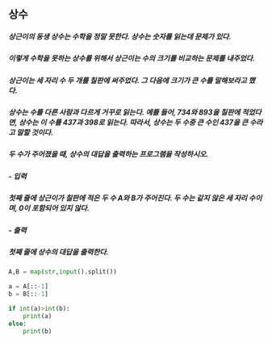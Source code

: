 ## 상수
##### 상근이의 동생 상수는 수학을 정말 못한다. 상수는 숫자를 읽는데 문제가 있다. 
##### 이렇게 수학을 못하는 상수를 위해서 상근이는 수의 크기를 비교하는 문제를 내주었다. 
##### 상근이는 세 자리 수 두 개를 칠판에 써주었다. 그 다음에 크기가 큰 수를 말해보라고 했다.

##### 상수는 수를 다른 사람과 다르게 거꾸로 읽는다. 예를 들어, 734와 893을 칠판에 적었다면, 상수는 이 수를 437과 398로 읽는다. 따라서, 상수는 두 수중 큰 수인 437을 큰 수라고 말할 것이다.

##### 두 수가 주어졌을 때, 상수의 대답을 출력하는 프로그램을 작성하시오.

##### - 입력
##### 첫째 줄에 상근이가 칠판에 적은 두 수 A와 B가 주어진다. 두 수는 같지 않은 세 자리 수이며, 0이 포함되어 있지 않다.

##### - 출력
##### 첫째 줄에 상수의 대답을 출력한다.

```python
A,B = map(str,input().split())

a = A[::-1]
b = B[::-1]

if int(a)>int(b):
    print(a)
else:
    print(b)
```

